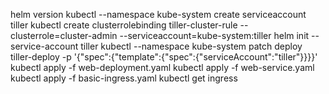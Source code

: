   helm version
  kubectl --namespace kube-system create serviceaccount tiller
  kubectl create clusterrolebinding tiller-cluster-rule  --clusterrole=cluster-admin --serviceaccount=kube-system:tiller
  helm init --service-account tiller
  kubectl --namespace kube-system patch deploy tiller-deploy  -p '{"spec":{"template":{"spec":{"serviceAccount":"tiller"}}}}'
  kubectl apply -f web-deployment.yaml 
  kubectl apply -f web-service.yaml 
  kubectl apply -f basic-ingress.yaml 
  kubectl get ingress 